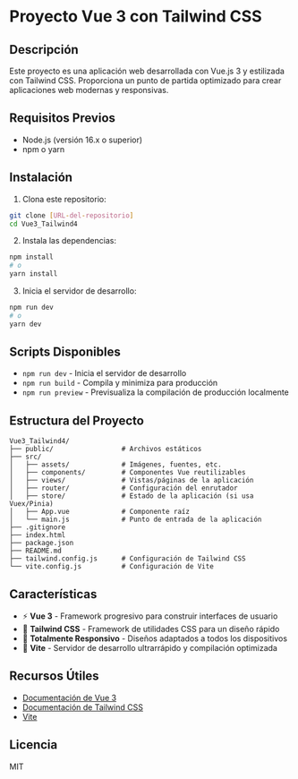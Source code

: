# Proyecto Vue 3 con Tailwind CSS

## Descripción
Este proyecto es una aplicación web desarrollada con Vue.js 3 y estilizada con Tailwind CSS. Proporciona un punto de partida optimizado para crear aplicaciones web modernas y responsivas.

## Requisitos Previos
- Node.js (versión 16.x o superior)
- npm o yarn

## Instalación

1. Clona este repositorio:
```bash
git clone [URL-del-repositorio]
cd Vue3_Tailwind4
```

2. Instala las dependencias:
```bash
npm install
# o
yarn install
```

3. Inicia el servidor de desarrollo:
```bash
npm run dev
# o
yarn dev
```

## Scripts Disponibles

- `npm run dev` - Inicia el servidor de desarrollo
- `npm run build` - Compila y minimiza para producción
- `npm run preview` - Previsualiza la compilación de producción localmente

## Estructura del Proyecto

```
Vue3_Tailwind4/
├── public/                 # Archivos estáticos
├── src/
│   ├── assets/             # Imágenes, fuentes, etc.
│   ├── components/         # Componentes Vue reutilizables
│   ├── views/              # Vistas/páginas de la aplicación
│   ├── router/             # Configuración del enrutador
│   ├── store/              # Estado de la aplicación (si usa Vuex/Pinia)
│   ├── App.vue             # Componente raíz
│   └── main.js             # Punto de entrada de la aplicación
├── .gitignore
├── index.html
├── package.json
├── README.md
├── tailwind.config.js      # Configuración de Tailwind CSS
└── vite.config.js          # Configuración de Vite
```

## Características

- ⚡️ **Vue 3** - Framework progresivo para construir interfaces de usuario
- 🎨 **Tailwind CSS** - Framework de utilidades CSS para un diseño rápido
- 📱 **Totalmente Responsivo** - Diseños adaptados a todos los dispositivos
- 🚀 **Vite** - Servidor de desarrollo ultrarrápido y compilación optimizada


## Recursos Útiles

- [Documentación de Vue 3](https://v3.vuejs.org/)
- [Documentación de Tailwind CSS](https://tailwindcss.com/docs)
- [Vite](https://vitejs.dev/guide/)

## Licencia
MIT
